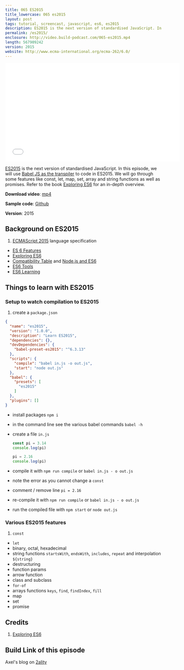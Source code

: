 ```yaml
---
title: 065 ES2015
title_lowercase: 065 es2015
layout: post
tags: tutorial, screencast, javascript, es6, es2015
description: ES2015 is the next version of standardised JavaScript. In this episode, we will use Babel JS as the transpiler to code in ES2015. We will go through some features like const, let, map, set, array and string functions as well as promises. Refer to the book Exploring ES6 for an in-depth overview.
permalink: /es2015/
enclosure: http://video.build-podcast.com/065-es2015.mp4
length: 567909242
version: 2015
website: http://www.ecma-international.org/ecma-262/6.0/
---
```


<div id="video"><iframe width="560" height="315" src="//www.youtube.com/embed/A1HhhICKl2Q" frameborder="0" allowfullscreen></iframe></div>

[ES2015](http://www.ecma-international.org/ecma-262/6.0/) is the next version of standardised JavaScript. In this episode, we will use [Babel JS as the transpiler](https://babeljs.io/) to code in ES2015. We will go through some features like const, let, map, set, array and string functions as well as promises. Refer to the book [Exploring ES6](http://exploringjs.com/) for an in-depth overview.

<p><strong>Download video</strong>: <a href="http://video.build-podcast.com/065-es2015.mp4" download="build-podcast-065-es2015.mp4">mp4</a></p>

**Sample code**:  [Github](https://github.com/sayanee/build-podcast/tree/master/065-es2015)

**Version**: 2015

## Background on ES2015

1. [ECMAScript 2015](http://www.ecma-international.org/ecma-262/6.0/) language specification
- [ES 6 Features](https://github.com/lukehoban/es6features)
- [Exploring ES6](http://exploringjs.com/es6/)
- [Compatibility Table](https://kangax.github.io/compat-table/es6/) and [Node.js and ES6](https://nodejs.org/en/docs/es6/)
- [ES6 Tools](https://github.com/addyosmani/es6-tools)
- [ES6 Learning](https://github.com/ericdouglas/ES6-Learning)

## Things to learn with ES2015

### Setup to watch compilation to ES2015

1. create a `package.json`

  ```json
  {
    "name": "es2015",
    "version": "1.0.0",
    "description": "Learn ES2015",
    "dependencies": {},
    "devDependencies": {
      "babel-preset-es2015": "^6.3.13"
    },
    "scripts": {
      "compile": "babel in.js -o out.js",
      "start": "node out.js"
    },
    "babel": {
      "presets": [
        "es2015"
      ]
    },
    "plugins": []
  }
  ```
- install packages `npm i`
- in the command line see the various babel commands `babel -h`
- create a file `in.js`

  ```js
  const pi = 3.14
  console.log(pi)

  pi = 2.16
  console.log(pi)
  ```
- compile it with `npm run compile` or `babel in.js - o out.js`
- note the error as you cannot change a `const`
- comment / remove line `pi = 2.16`
- re-compile it with `npm run compile` or `babel in.js - o out.js`
- run the compiled file with `npm start` or `node out.js`

### Various ES2015 features

1. `const`
- `let`
- binary, octal, hexadecimal
- string functions `startsWith`, `endsWith`, `includes`, `repeat` and interpolation `${string}`
- destructuring
- function params
- arrow function
- class and subclass
- `for-of`
- arrays functions `keys`, `find`, `findIndex`, `fill`
- map
- set
- promise

## Credits

1. [Exploring ES6](http://exploringjs.com/es6/)

## Build Link of this episode

Axel's blog on [2ality](http://www.2ality.com)
